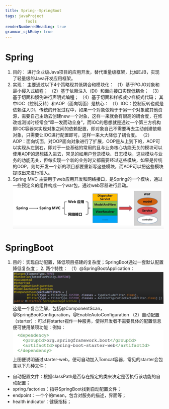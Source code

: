 ```yaml
---
title: Spring--SpringBoot
tags: javaProject
         Tools
renderNumberedHeading: true
grammar_cjkRuby: true
---
```

# Spring
1. 目的：
		进行企业级Java项目的应用开发，替代重量级框架，比如EJB，实现了轻量级的Java开发应用框架。
2. 实现：
	主要通过以下4个策略现其低耦合和模块化：
	（1）基于POJO对象和最小侵入式编程；
	（2）基于依赖注入（DI）和面向接口实现低耦合；
	（3）基于切面和惯例进行声明式编程；
	（4）基于切面和样板减少样板式代码；
	其中IOC（控制反转）和AOP（面向切面）是核心：
	（1）IOC：控制反转也就是依赖注入DI，传统的开发过程中，如果一个对象依赖于于另一个对象或其他资源，需要自己主动去创建new一个对象，这样一来就会有很高的耦合度，在修改或测试时经常会“牵一发而动全身”，而IOC的思想就是通过一个第三方机构即IOC容器来实现对象之间的依赖配置，即对象自己不需要再去主动创建依赖对象，只需要让IOC进行配置即可，这样一来大大降低了耦合度。
	（2）AOP：面向切面，对OOP面向对象进行了扩展，OOP是从上到下的，AOP可以实现从左到右，即对于一些基础的常用的且与业务核心功能无关的模块可以使用AOP的思想插入进去，常见的如用户登录模块、日志模块，这些模块与业务的功能无关，但每实现一个新的业务时又都需要经过这些模块，如果是传统的OOP，则每开发一个新的项目都要重新写这些模块，而AOP可以把这些模块提取出来进行插入。
3. Spring MVC
	主要用于web应用开发和网络接口，是Spring的一个模块，通过一些预定义的组件构成一个war包，通过web容器进行启动。
![SpringMVC](./images/1591258850844.png)
	
	
# SpringBoot
   1. 目的：实现自动配置，降低项目搭建的复杂度；SpringBoot通过一套默认配置降低复杂度；
	2. 两个特性：
	（1）@SpringBootApplication：
![注解@SpringBootApplication](./images/1591259022667.png)
这是一个复合注解，包括@ComponentScan，@SpringBootConfiguration，@EnableAutoConfiguration
	（2）自动配置（starter）:
	可以将starter视作一种服务，使得开发者不需要具体的配置信息便可使用某项功能：例如：
	![starter-web](./images/1591259884974.png)
	上图便说明通过starter-web，便可自动加入Tomcat容器，常见的starter会包含以下几种文件：
 - 自动配置文件：根据classPath是否存在指定的类来决定是否执行该功能的自动配置；
 - 	spring.factories：指导SpringBoot找到自动配置文件；
 - 	endpoint：一个个的mean，包含对服务的描述，界面等；
 - 	health indicator：健康指标；